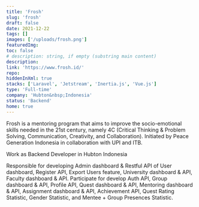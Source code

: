 ```yaml
---
title: 'Frosh'
slug: 'frosh'
draft: false
date: 2021-12-22
tags: []
images: ['/uploads/frosh.png']
featuredImg:
toc: false
# description: string, if empty (substring main content)
description:
link: 'https://www.frosh.id/'
repo:
hiddenInXml: true
stacks: ['Laravel', 'Jetstream', 'Inertia.js', 'Vue.js']
type: 'Full-time'
company: 'Hubton&nbsp;Indonesia'
status: 'Backend'
home: true
---
```


Frosh is a mentoring program that aims to improve the socio-emotional skills needed in the 21st century, namely 4C (Critical Thinking & Problem Solving, Communication, Creativity, and Collaboration). Initiated by Peace Generation Indonesia in collaboration with UPI and ITB.

Work as Backend Developer in Hubton Indonesia

Responsible for developing Admin dashboard & Restful API of User dashboard, Register API, Export Users feature, University dashboard & API, Faculty dashboard & API. Participate for develop Auth API, Group dashboard & API, Profile API, Quest dashboard & API, Mentoring dashboard & API, Assignment dashboard & API, Achievement API, Quest Rating Statistic, Gender Statistic, and Mentee + Group Presences Statistic.
